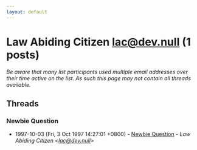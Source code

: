 ```yaml
---
layout: default
---
```


# Law Abiding Citizen <lac@dev.null> (1 posts)

_Be aware that many list participants used multiple email addresses over their time active on the list. As such this page may not contain all threads available._

## Threads

### Newbie Question
+ 1997-10-03 (Fri, 3 Oct 1997 14:27:01 +0800) - [Newbie Question](/archive/1997/10/1ba0f4a3151224e7662ed76332b05a71dd7eb354f8b832fb9cf4488c586ce026) - _Law Abiding Citizen \<lac@dev.null\>_

